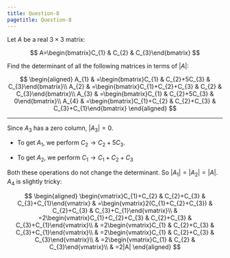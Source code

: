 ```yaml
---
title: Question-8
pagetitle: Question-8
---
```


Let $A$ be a real $3\times3$ matrix:

$$
A=\begin{bmatrix}C_{1} & C_{2} & C_{3}\end{bmatrix}
$$


Find the determinant of all the following matrices in terms of $|A|$:

$$
\begin{aligned}
A_{1} & =\begin{bmatrix}C_{1} & C_{2}+5C_{3} & C_{3}\end{bmatrix}\\
A_{2} & =\begin{bmatrix}C_{1}+C_{2}+C_{3} & C_{2} & C_{3}\end{bmatrix}\\
A_{3} & =\begin{bmatrix}C_{1} & C_{2}+5C_{3} & 0\end{bmatrix}\\
A_{4} & =\begin{bmatrix}C_{1}+C_{2} & C_{2}+C_{3} & C_{3}+C_{1}\end{bmatrix}
\end{aligned}
$$


------------------------------------------------------------------------

Since $A_{3}$ has a zero column, $|A_{3}|=0$.

-   To get $A_{1}$, we perform $C_{2}\rightarrow C_{2}+5C_{3}$.

-   To get $A_{2}$, we perform $C_{1}\rightarrow C_{1}+C_{2}+C_{3}$

Both these operations do not change the determinant. So $|A_{1}|=|A_{2}|=|A|$. $A_{4}$ is slightly tricky:

$$
\begin{aligned}
\begin{vmatrix}C_{1}+C_{2} & C_{2}+C_{3} & C_{3}+C_{1}\end{vmatrix} & =\begin{vmatrix}2(C_{1}+C_{2}+C_{3}) & C_{2}+C_{3} & C_{3}+C_{1}\end{vmatrix}\\
 & =2\begin{vmatrix}C_{1}+C_{2}+C_{3} & C_{2}+C_{3} & C_{3}+C_{1}\end{vmatrix}\\
 & =2\begin{vmatrix}C_{1} & C_{2}+C_{3} & C_{3}+C_{1}\end{vmatrix}\\
 & =2\begin{vmatrix}C_{1} & C_{2}+C_{3} & C_{3}\end{vmatrix}\\
 & =2\begin{vmatrix}C_{1} & C_{2} & C_{3}\end{vmatrix}\\
 & =2|A|
\end{aligned}
$$

